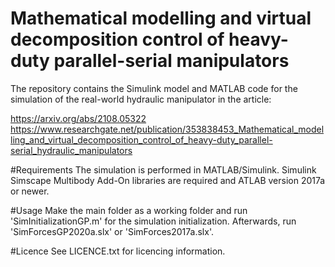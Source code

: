 # Mathematical modelling and virtual decomposition control of heavy-duty parallel-serial manipulators
The repository contains the Simulink model and MATLAB code for the simulation of the real-world hydraulic manipulator in the article:

https://arxiv.org/abs/2108.05322
https://www.researchgate.net/publication/353838453_Mathematical_modelling_and_virtual_decomposition_control_of_heavy-duty_parallel-serial_hydraulic_manipulators

#Requirements
The simulation is performed in MATLAB/Simulink. Simulink Simscape Multibody Add-On libraries are required and ATLAB version 2017a or newer.

#Usage
Make the main folder as a working folder and run 'SimInitializationGP.m' for the simulation initialization. Afterwards, run 'SimForcesGP2020a.slx' or 'SimForces2017a.slx'.

#Licence
See LICENCE.txt for licencing information.
